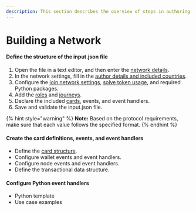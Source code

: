 ```yaml
---
description: This section describes the overview of steps in authoring a network.
---
```


# Building a Network

#### Define the structure of the input.json file

1. Open the file in a text editor, and then enter the [network details](network-configuration.md#network-metadata).
2. In the network settings, fill in the [author details and included countries](network-configuration.md#author-details-and-countries).
3. Configure the [join network settings](network-configuration.md#join-network-settings), [solve token usage](network-configuration.md#solve-token-settings), and required Python packages.
4. Add the [roles](roles-and-journeys.md#roles) and [journeys](roles-and-journeys.md#journey).
5. Declare the included [cards](card-definitions/#cards), events, and event handlers.
6. Save and validate the input.json file.

{% hint style="warning" %}
**Note:** Based on the protocol requirements, make sure that each value follows the specified format.&#x20;
{% endhint %}

#### Create the card definitions, events, and event handlers&#x20;

* Define the [card structure](card-definitions/#card-definition-structure).
* Configure wallet events and event handlers.
* Configure node events and event handlers.
* Define the transactional data structure.

#### Configure Python event handlers

* Python template
* Use case examples

